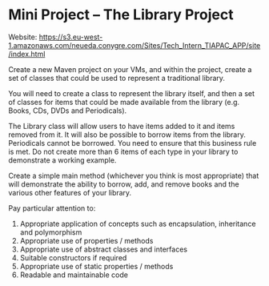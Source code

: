 # Mini Project – The Library Project

Website: https://s3.eu-west-1.amazonaws.com/neueda.conygre.com/Sites/Tech_Intern_TIAPAC_APP/site/index.html

Create a new Maven project on your VMs, and within the project, create a set of classes 
that could be used to represent a traditional library.

You will need to create a class to represent the library itself, and then a set of classes for 
items that could be made available from the library (e.g. Books, CDs, DVDs and 
Periodicals).

The Library class will allow users to have items added to it and items removed from it. It 
will also be possible to borrow items from the library.
Periodicals cannot be borrowed. You need to ensure that this business rule is met.
Do not create more than 6 items of each type in your library to demonstrate a working 
example.

Create a simple main method (whichever you think is most appropriate) that will 
demonstrate the ability to borrow, add, and remove books and the various other 
features of your library.

Pay particular attention to:
1. Appropriate application of concepts such as encapsulation, inheritance and 
polymorphism
2. Appropriate use of properties / methods
3. Appropriate use of abstract classes and interfaces
4. Suitable constructors if required
5. Appropriate use of static properties / methods
6. Readable and maintainable code
